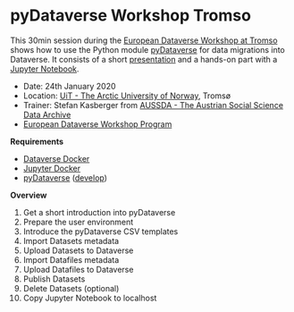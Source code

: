 # pyDataverse Workshop Tromso

This 30min session during the [European Dataverse Workshop at Tromso](https://site.uit.no/dataverseno/european-dataverse-workshop-2020/) shows how to use the Python module [pyDataverse](https://github.com/AUSSDA/pyDataverse) for data migrations into Dataverse. It consists of a short [presentation](https://github.com/AUSSDA/pyDataverse_workshop_tromso/blob/master/presentation.pdf) and a hands-on part with a [Jupyter Notebook](https://github.com/AUSSDA/pyDataverse_workshop_tromso/blob/master/pydataverse.ipynb).

* Date: 24th January 2020
* Location: [UiT - The Arctic University of Norway](https://en.uit.no/startsida), Tromsø
* Trainer: Stefan Kasberger from [AUSSDA - The Austrian Social Science Data Archive](https://aussda.at)
* [European Dataverse Workshop Program](https://site.uit.no/dataverseno/european-dataverse-workshop-2020/)

**Requirements**

* [Dataverse Docker](https://github.com/IQSS/dataverse-docker)
* [Jupyter Docker](https://hub.docker.com/r/jupyter/datascience-notebook)
* [pyDataverse](https://github.com/AUSSDA/pyDataverse) ([develop](https://github.com/AUSSDA/pyDataverse/tree/develop))

**Overview**

1. Get a short introduction into pyDataverse
2. Prepare the user environment
3. Introduce the pyDataverse CSV templates
4. Import Datasets metadata
5. Upload Datasets to Dataverse
6. Import Datafiles metadata
7. Upload Datafiles to Dataverse
8. Publish Datasets
9. Delete Datasets (optional)
10. Copy Jupyter Notebook to localhost
